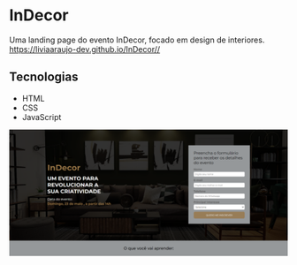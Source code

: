 # InDecor

Uma landing page do evento InDecor, focado em design de interiores.<br>
<https://liviaaraujo-dev.github.io/InDecor//>

## Tecnologias
- HTML
- CSS
- JavaScript


![GitHub Logo](img/print.png)
